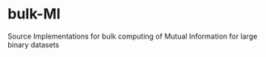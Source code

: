 # bulk-MI
Source Implementations for bulk computing of Mutual Information for large binary datasets

